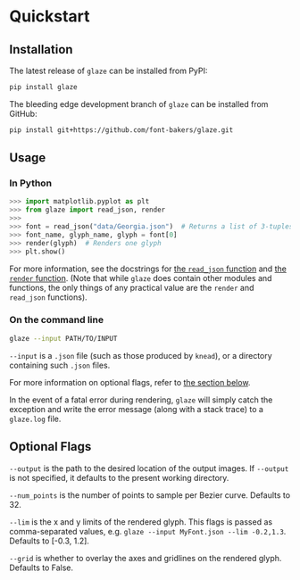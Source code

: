 # Quickstart

## Installation

The latest release of `glaze` can be installed from PyPI:

```bash
pip install glaze
```

The bleeding edge development branch of `glaze` can be installed from GitHub:

```bash
pip install git+https://github.com/font-bakers/glaze.git
```

## Usage

### In Python

```python
>>> import matplotlib.pyplot as plt
>>> from glaze import read_json, render
>>>
>>> font = read_json("data/Georgia.json")  # Returns a list of 3-tuples
>>> font_name, glyph_name, glyph = font[0]
>>> render(glyph)  # Renders one glyph
>>> plt.show()
```

For more information, see the docstrings for [the `read_json`
function](https://github.com/font-bakers/glaze/blob/master/glaze/utils.py) and
[the `render`
function](https://github.com/font-bakers/glaze/blob/master/glaze/render.py).
(Note that while `glaze` does contain other modules and functions, the only
things of any practical value are the `render` and `read_json` functions).

### On the command line

```bash
glaze --input PATH/TO/INPUT
```

`--input` is a `.json` file (such as those produced by `knead`), or a directory
containing such `.json` files.

For more information on optional flags, refer to [the section
below](#optional-flags).

In the event of a fatal error during rendering, `glaze` will simply catch the
exception and write the error message (along with a stack trace) to a
`glaze.log` file.

## Optional Flags

`--output` is the path to the desired location of the output images. If
`--output` is not specified, it defaults to the present working directory.

`--num_points` is the number of points to sample per Bezier curve. Defaults to
32.

`--lim` is the x and y limits of the rendered glyph. This flags is passed as
comma-separated values, e.g. `glaze --input MyFont.json --lim -0.2,1.3`.
Defaults to [-0.3, 1.2].

`--grid` is whether to overlay the axes and gridlines on the rendered glyph.
Defaults to False.
